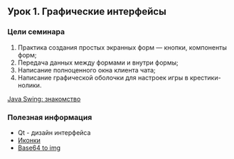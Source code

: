## Урок 1. Графические интерфейсы
### Цели семинара
1. Практика создания простых экранных форм — кнопки, компоненты форм;
2. Передача данных между формами и внутри формы;
3. Написание полноценного окна клиента чата;
4. Написание графической оболочки для настроек игры в крестики-нолики.

[Java Swing: знакомство](https://progoschool.ru/java/java-swing/)


### Полезная информация
- Qt - дизайн интерфейса
- [Иконки](https://icons8.ru/)
- [Base64 to img](https://base64.guru/converter/encode/image)